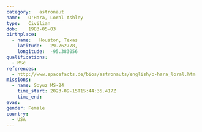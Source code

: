```yaml
---
category:	astronaut
name:	O'Hara, Loral Ashley
type:	Civilian
dob:	1983-05-03
birthplace:
  - name:	Houston, Texas
    latitude:	29.762778,
    longitude:	-95.383056
qualifications:
  - MSc
references:
  - http://www.spacefacts.de/bios/astronauts/english/o-hara_loral.htm
missions:
  - name: Soyuz MS-24
    time_start: 2023-09-15T15:44:35.417Z
    time_end:
evas:
gender:	Female
country:
  - USA
---
```

